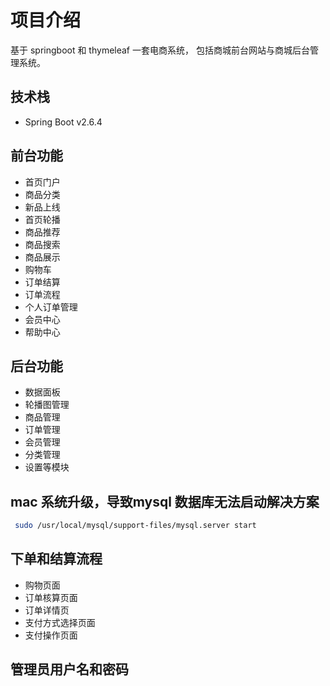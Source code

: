 # 项目介绍
  基于 springboot 和 thymeleaf 一套电商系统， 包括商城前台网站与商城后台管理系统。

## 技术栈
- Spring Boot  v2.6.4 

  
## 前台功能
- 首页门户
- 商品分类
- 新品上线
- 首页轮播
- 商品推荐
- 商品搜索
- 商品展示
- 购物车
- 订单结算
- 订单流程
- 个人订单管理
- 会员中心
- 帮助中心

## 后台功能
- 数据面板
- 轮播图管理
- 商品管理
- 订单管理
- 会员管理
- 分类管理
- 设置等模块


## mac 系统升级，导致mysql 数据库无法启动解决方案
```bash
 sudo /usr/local/mysql/support-files/mysql.server start
 ```

## 下单和结算流程
- 购物页面
- 订单核算页面
- 订单详情页
- 支付方式选择页面
- 支付操作页面


## 管理员用户名和密码
